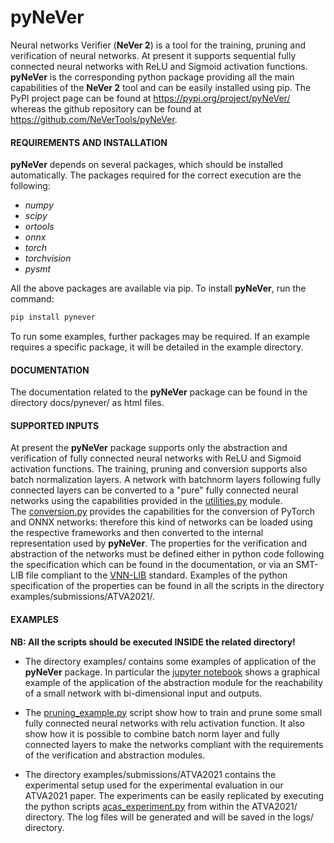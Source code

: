 # pyNeVer

Neural networks Verifier (__NeVer 2__) is a tool for the training, pruning and verification of neural networks.
At present it supports sequential fully connected neural networks with ReLU and Sigmoid activation functions.
__pyNeVer__ is the corresponding python package providing all the main capabilities of the __NeVer 2__ tool
and can be easily installed using pip. The PyPI project page can be found at <https://pypi.org/project/pyNeVer/>
whereas the github repository can be found at <https://github.com/NeVerTools/pyNeVer>.

#### REQUIREMENTS AND INSTALLATION
__pyNeVer__ depends on several packages, which should be installed automatically. The packages required for the
correct execution are the following:

* _numpy_
* _scipy_
* _ortools_
* _onnx_
* _torch_
* _torchvision_
* _pysmt_

All the above packages are available via pip. To install __pyNeVer__, run the command:

```bash
pip install pynever
```

To run some examples, further packages may be required. If an example requires a specific package, it will be 
detailed in the example directory.

#### DOCUMENTATION
The documentation related to the __pyNeVer__ package can be found in the directory docs/pynever/ as html files.

#### SUPPORTED INPUTS
At present the __pyNeVer__ package supports only the abstraction and verification of fully connected neural networks 
with ReLU and Sigmoid activation functions. The training, pruning and conversion supports also batch normalization
layers. A network with batchnorm layers following fully connected layers can be converted to a "pure" fully connected
neural networks using the capabilities provided in the [utilities.py](pynever/utilities.py) module.  
The [conversion.py](pynever/strategies/conversion.py) provides the capabilities for the conversion of PyTorch and ONNX
networks: therefore this kind of networks can be loaded using the respective frameworks and then converted to the
internal representation used by __pyNeVer__.
The properties for the verification and abstraction of the networks must be defined either in python code following
the specification which can be found in the documentation, or via an SMT-LIB file compliant to the 
[VNN-LIB](http://vnnlib.org) standard. Examples of the python specification of the properties can be found in all the 
scripts in the directory examples/submissions/ATVA2021/.

#### EXAMPLES
**NB: All the scripts should be executed INSIDE the related directory!**  

* The directory examples/ contains some examples of application of the __pyNeVer__ package. In particular the 
[jupyter notebook](examples/notebooks/bidimensional_example_with_sigmoid.ipynb) shows a graphical example of the 
application of the abstraction module for the reachability of a small network with bi-dimensional input and outputs.  
  
* The [pruning_example.py](examples/pruning_example/pruning_example.py) script show how to train and prune some small
fully connected neural networks with relu activation function. It also show how it is possible to combine batch norm
layer and fully connected layers to make the networks compliant with the requirements of the verification and 
abstraction modules.  

* The directory examples/submissions/ATVA2021 contains the experimental setup used for the experimental evaluation
in our ATVA2021 paper. The experiments can be easily replicated by executing the python scripts 
[acas_experiment.py](examples/submissions/ATVA2021/acas_experiments.py) from within the ATVA2021/ directory. 
The log files will be generated and will be saved in the logs/ directory.  
